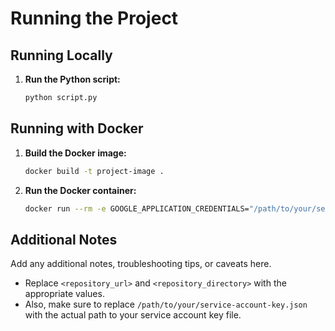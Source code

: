 # Running the Project

## Running Locally
1. **Run the Python script:**
   ```bash
   python script.py
   ```

## Running with Docker
1. **Build the Docker image:**
     ```bash
     docker build -t project-image .
     ```
2. **Run the Docker container:**
     ```bash
     docker run --rm -e GOOGLE_APPLICATION_CREDENTIALS="/path/to/your/service-account-key.json" project-image
     ```

## Additional Notes
Add any additional notes, troubleshooting tips, or caveats here.
- Replace `<repository_url>` and `<repository_directory>` with the appropriate values.
- Also, make sure to replace `/path/to/your/service-account-key.json` with the actual path to your service account key file.
